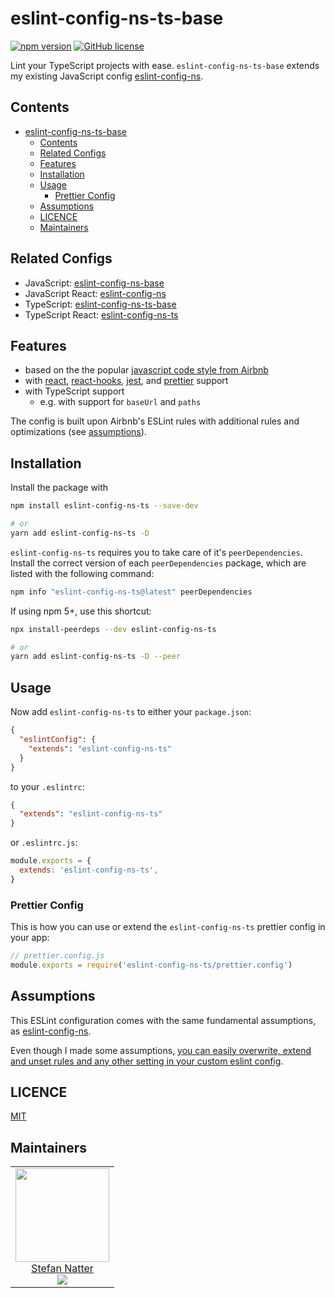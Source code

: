 # eslint-config-ns-ts-base

[![npm version](https://badge.fury.io/js/eslint-config-ns-ts-base.svg)](https://badge.fury.io/js/eslint-config-ns-ts)
[![GitHub license](https://img.shields.io/github/license/natterstefan/eslint-config-ns-ts.svg)](https://github.com/natterstefan/eslint-config-ns-ts/blob/main/LICENCE)

Lint your TypeScript projects with ease. `eslint-config-ns-ts-base` extends my
existing JavaScript config [eslint-config-ns][1].

## Contents

- [eslint-config-ns-ts-base](#eslint-config-ns-ts-base)
  - [Contents](#contents)
  - [Related Configs](#related-configs)
  - [Features](#features)
  - [Installation](#installation)
  - [Usage](#usage)
    - [Prettier Config](#prettier-config)
  - [Assumptions](#assumptions)
  - [LICENCE](#licence)
  - [Maintainers](#maintainers)

## Related Configs

- JavaScript:
  [eslint-config-ns-base](https://www.npmjs.com/package/eslint-config-ns-base)
- JavaScript React:
  [eslint-config-ns](https://www.npmjs.com/package/eslint-config-ns)
- TypeScript:
  [eslint-config-ns-ts-base](https://www.npmjs.com/package/eslint-config-ns-ts-base)
- TypeScript React:
  [eslint-config-ns-ts](https://www.npmjs.com/package/eslint-config-ns-ts)

## Features

- based on the the popular
  [javascript code style from Airbnb](https://www.npmjs.com/package/eslint-config-airbnb)
- with [react](https://reactjs.org/),
  [react-hooks](https://reactjs.org/docs/hooks-intro.html),
  [jest](https://jestjs.io/), and
  [prettier](https://prettier.io/docs/en/eslint.html#use-eslint-to-run-prettier)
  support
- with TypeScript support
  - e.g. with support for `baseUrl` and `paths`

The config is built upon Airbnb's ESLint rules with additional rules and
optimizations (see [assumptions](#assumptions)).

## Installation

Install the package with

```sh
npm install eslint-config-ns-ts --save-dev

# or
yarn add eslint-config-ns-ts -D
```

`eslint-config-ns-ts` requires you to take care of it's `peerDependencies`.
Install the correct version of each `peerDependencies` package, which are listed
with the following command:

```sh
npm info "eslint-config-ns-ts@latest" peerDependencies
```

If using npm 5+, use this shortcut:

```sh
npx install-peerdeps --dev eslint-config-ns-ts

# or
yarn add eslint-config-ns-ts -D --peer
```

## Usage

Now add `eslint-config-ns-ts` to either your `package.json`:

```json
{
  "eslintConfig": {
    "extends": "eslint-config-ns-ts"
  }
}
```

to your `.eslintrc`:

```json
{
  "extends": "eslint-config-ns-ts"
}
```

or `.eslintrc.js`:

```js
module.exports = {
  extends: 'eslint-config-ns-ts',
}
```

### Prettier Config

This is how you can use or extend the `eslint-config-ns-ts` prettier config in
your app:

```js
// prettier.config.js
module.exports = require('eslint-config-ns-ts/prettier.config')
```

## Assumptions

This ESLint configuration comes with the same fundamental assumptions, as
[eslint-config-ns](https://github.com/natterstefan/eslint-config-ns#assumptions).

Even though I made some assumptions,
[you can easily overwrite, extend and unset rules and any other setting in your custom eslint config](https://eslint.org/docs/user-guide/configuring).

## LICENCE

[MIT](LICENCE)

## Maintainers

<!-- prettier-ignore-start -->
<!-- markdownlint-disable -->
<table>
  <tbody>
    <tr>
      <td align="center">
        <a href="https://github.com/natterstefan">
          <img width="150" height="150" src="https://github.com/natterstefan.png?v=3&s=150">
          </br>
          Stefan Natter
        </a>
        <div>
          <a href="https://twitter.com/natterstefan">
            <img src="https://img.shields.io/twitter/follow/natterstefan.svg?style=social&label=Follow" />
          </a>
        </div>
      </td>
    </tr>
  <tbody>
</table>
<!-- markdownlint-enable -->
<!-- prettier-ignore-end -->

[1]: https://github.com/natterstefan/eslint-config-ns
